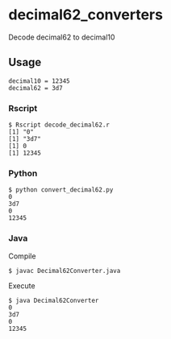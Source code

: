 # decimal62_converters
Decode decimal62 to decimal10

## Usage

```
decimal10 = 12345
decimal62 = 3d7
```

### Rscript

```
$ Rscript decode_decimal62.r
[1] "0"
[1] "3d7"
[1] 0
[1] 12345
```

### Python

```
$ python convert_decimal62.py
0
3d7
0
12345
```

### Java

Compile

```
$ javac Decimal62Converter.java
```

Execute

```
$ java Decimal62Converter
0
3d7
0
12345
```
